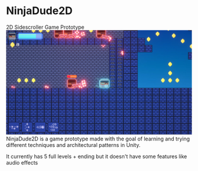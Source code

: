 # NinjaDude2D
2D Sidescroller Game Prototype
![Game Picture 1](Showcase/picture_1.jpeg?raw=true "Gameplay Picture")
NinjaDude2D is a game prototype made with the goal of learning and trying different techniques and 
architectural patterns in Unity.

It currently has 5 full levels + ending but it doesn't have some features like audio effects